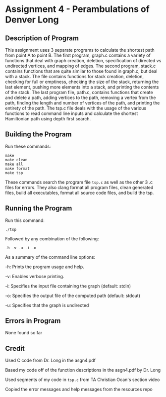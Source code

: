 # Assignment 4 - Perambulations of Denver Long

## Description of Program

This assignment uses 3 separate programs to calculate the shortest path from point A to point B. The first program, graph.c contains a variety of functions that deal with graph creation, deletion, specification of directed vs undirected vertices, and mapping of edges. The second program, stack.c contains functions that are quite similar to those found in graph.c, but deal with a stack. The file contains functions for stack creation, deletion, checking for full or emptiness, checking the size of the stack, returning the last element, pushing more elements into a stack, and printing the contents of the stack. The last program file, path.c, contains functions that create and delete a path, adding vertices to the path, removing a vertex from the path, finding the length and number of vertices of the path, and printing the entirety of the path. The tsp.c file deals with the usage of the various functions to read command line inputs and calculate the shortest Hamiltonian path using depth first search. 

## Building the Program

Run these commands:

```
make
make clean
make all
make format
make tsp
```

These commands search the program file `tsp.c` as well as the other 3 .c files for errors. They also clang format all program files, clean generated files, build all executables, format all source code files, and build the tsp.

## Running the Program

Run this command:

```
./tsp
```

Followed by any combination of the following:

```
-h -v -u -i -o
```

As a summary of the command line options:

-h: Prints the program usage and help.

-v: Enables verbose printing.

-i: Specifies the input file containing the graph (default: stdin)

-o: Specifies the output file of the computed path (default: stdout)

-u: Specifies that the graph is undirected

## Errors in Program

None found so far

## Credit

Used C code from Dr. Long in the asgn4.pdf

Based my code off of the function descriptions in the asgn4.pdf by Dr. Long

Used segments of my code in `tsp.c` from TA Christian Ocan's section video

Copied the error messages and help messages from the resources repo
